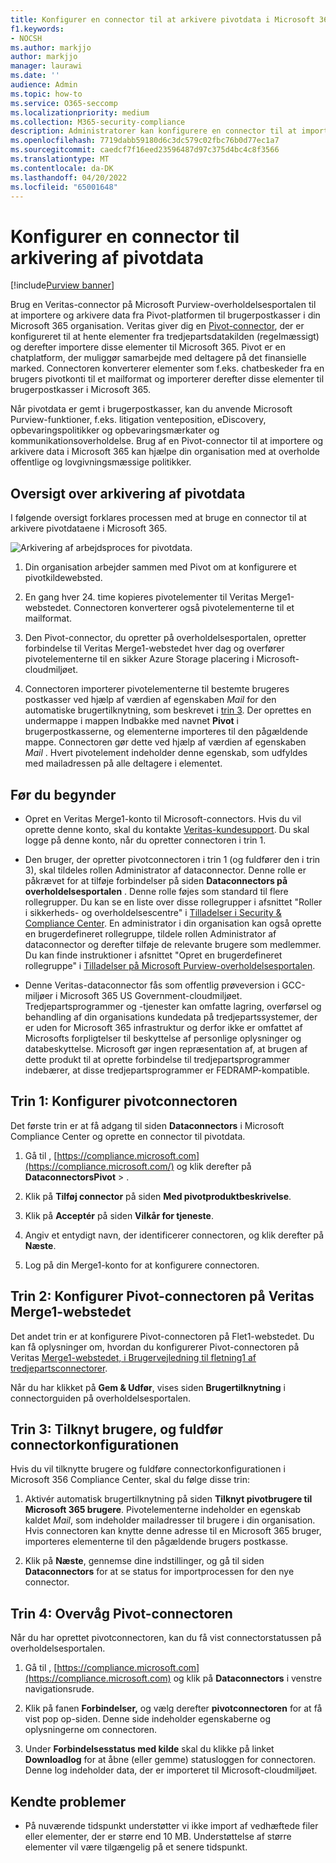```yaml
---
title: Konfigurer en connector til at arkivere pivotdata i Microsoft 365
f1.keywords:
- NOCSH
ms.author: markjjo
author: markjjo
manager: laurawi
ms.date: ''
audience: Admin
ms.topic: how-to
ms.service: O365-seccomp
ms.localizationpriority: medium
ms.collection: M365-security-compliance
description: Administratorer kan konfigurere en connector til at importere og arkivere pivotdata fra Veritas i Microsoft 365. Med denne connector kan du arkivere data fra tredjepartsdatakilder i Microsoft 365 så du kan bruge funktioner til overholdelse af angivne standarder, f.eks. juridisk bevarelse, indholdssøgning og opbevaringspolitikker til at administrere din organisations tredjepartsdata.
ms.openlocfilehash: 7719dabb59180d6c3dc579c02fbc76b0d77ec1a7
ms.sourcegitcommit: caedcf7f16eed23596487d97c375d4bc4c8f3566
ms.translationtype: MT
ms.contentlocale: da-DK
ms.lasthandoff: 04/20/2022
ms.locfileid: "65001648"
---
```

# <a name="set-up-a-connector-to-archive-pivot-data"></a>Konfigurer en connector til arkivering af pivotdata

[!include[Purview banner](../includes/purview-rebrand-banner.md)]

Brug en Veritas-connector på Microsoft Purview-overholdelsesportalen til at importere og arkivere data fra Pivot-platformen til brugerpostkasser i din Microsoft 365 organisation. Veritas giver dig en [Pivot-connector](https://globanet.com/pivot/), der er konfigureret til at hente elementer fra tredjepartsdatakilden (regelmæssigt) og derefter importere disse elementer til Microsoft 365. Pivot er en chatplatform, der muliggør samarbejde med deltagere på det finansielle marked. Connectoren konverterer elementer som f.eks. chatbeskeder fra en brugers pivotkonti til et mailformat og importerer derefter disse elementer til brugerpostkasser i Microsoft 365.

Når pivotdata er gemt i brugerpostkasser, kan du anvende Microsoft Purview-funktioner, f.eks. litigation venteposition, eDiscovery, opbevaringspolitikker og opbevaringsmærkater og kommunikationsoverholdelse. Brug af en Pivot-connector til at importere og arkivere data i Microsoft 365 kan hjælpe din organisation med at overholde offentlige og lovgivningsmæssige politikker.

## <a name="overview-of-archiving-pivot-data"></a>Oversigt over arkivering af pivotdata

I følgende oversigt forklares processen med at bruge en connector til at arkivere pivotdataene i Microsoft 365.

![Arkivering af arbejdsproces for pivotdata.](../media/PivotConnectorWorkflow.png)

1. Din organisation arbejder sammen med Pivot om at konfigurere et pivotkildewebsted.

2. En gang hver 24. time kopieres pivotelementer til Veritas Merge1-webstedet. Connectoren konverterer også pivotelementerne til et mailformat.

3. Den Pivot-connector, du opretter på overholdelsesportalen, opretter forbindelse til Veritas Merge1-webstedet hver dag og overfører pivotelementerne til en sikker Azure Storage placering i Microsoft-cloudmiljøet.

4. Connectoren importerer pivotelementerne til bestemte brugeres postkasser ved hjælp af værdien af egenskaben *Mail* for den automatiske brugertilknytning, som beskrevet i [trin 3](#step-3-map-users-and-complete-the-connector-setup). Der oprettes en undermappe i mappen Indbakke med navnet **Pivot** i brugerpostkasserne, og elementerne importeres til den pågældende mappe. Connectoren gør dette ved hjælp af værdien af egenskaben *Mail* . Hvert pivotelement indeholder denne egenskab, som udfyldes med mailadressen på alle deltagere i elementet.

## <a name="before-you-begin"></a>Før du begynder

- Opret en Veritas Merge1-konto til Microsoft-connectors. Hvis du vil oprette denne konto, skal du kontakte [Veritas-kundesupport](https://www.veritas.com/content/support/). Du skal logge på denne konto, når du opretter connectoren i trin 1.

- Den bruger, der opretter pivotconnectoren i trin 1 (og fuldfører den i trin 3), skal tildeles rollen Administrator af dataconnector. Denne rolle er påkrævet for at tilføje forbindelser på siden **Dataconnectors på overholdelsesportalen** . Denne rolle føjes som standard til flere rollegrupper. Du kan se en liste over disse rollegrupper i afsnittet "Roller i sikkerheds- og overholdelsescentre" i [Tilladelser i Security & Compliance Center](../security/office-365-security/permissions-in-the-security-and-compliance-center.md#roles-in-the-security--compliance-center). En administrator i din organisation kan også oprette en brugerdefineret rollegruppe, tildele rollen Administrator af dataconnector og derefter tilføje de relevante brugere som medlemmer. Du kan finde instruktioner i afsnittet "Opret en brugerdefineret rollegruppe" i [Tilladelser på Microsoft Purview-overholdelsesportalen](microsoft-365-compliance-center-permissions.md#create-a-custom-role-group).

- Denne Veritas-dataconnector fås som offentlig prøveversion i GCC-miljøer i Microsoft 365 US Government-cloudmiljøet. Tredjepartsprogrammer og -tjenester kan omfatte lagring, overførsel og behandling af din organisations kundedata på tredjepartssystemer, der er uden for Microsoft 365 infrastruktur og derfor ikke er omfattet af Microsofts forpligtelser til beskyttelse af personlige oplysninger og databeskyttelse. Microsoft gør ingen repræsentation af, at brugen af dette produkt til at oprette forbindelse til tredjepartsprogrammer indebærer, at disse tredjepartsprogrammer er FEDRAMP-kompatible.

## <a name="step-1-set-up-the-pivot-connector"></a>Trin 1: Konfigurer pivotconnectoren

Det første trin er at få adgang til siden **Dataconnectors** i Microsoft Compliance Center og oprette en connector til pivotdata.

1. Gå til , [https://compliance.microsoft.com](https://compliance.microsoft.com/) og klik derefter på **DataconnectorsPivot** > .

2. Klik på **Tilføj connector** på siden **Med pivotproduktbeskrivelse**.

3. Klik på **Acceptér** på siden **Vilkår for tjeneste**.

4. Angiv et entydigt navn, der identificerer connectoren, og klik derefter på **Næste**.

5. Log på din Merge1-konto for at konfigurere connectoren.

## <a name="step-2-configure-the-pivot-connector-on-the-veritas-merge1-site"></a>Trin 2: Konfigurer Pivot-connectoren på Veritas Merge1-webstedet

Det andet trin er at konfigurere Pivot-connectoren på Flet1-webstedet. Du kan få oplysninger om, hvordan du konfigurerer Pivot-connectoren på Veritas [Merge1-webstedet, i Brugervejledning til fletning1 af tredjepartsconnectorer](https://docs.ms.merge1.globanetportal.com/Merge1%20Third-Party%20Connectors%20Pivot%20User%20Guide%20.pdf).

Når du har klikket på **Gem & Udfør**, vises siden **Brugertilknytning** i connectorguiden på overholdelsesportalen.

## <a name="step-3-map-users-and-complete-the-connector-setup"></a>Trin 3: Tilknyt brugere, og fuldfør connectorkonfigurationen

Hvis du vil tilknytte brugere og fuldføre connectorkonfigurationen i Microsoft 356 Compliance Center, skal du følge disse trin:

1. Aktivér automatisk brugertilknytning på siden **Tilknyt pivotbrugere til Microsoft 365 brugere**. Pivotelementerne indeholder en egenskab kaldet *Mail*, som indeholder mailadresser til brugere i din organisation. Hvis connectoren kan knytte denne adresse til en Microsoft 365 bruger, importeres elementerne til den pågældende brugers postkasse.

2. Klik på **Næste**, gennemse dine indstillinger, og gå til siden **Dataconnectors** for at se status for importprocessen for den nye connector.

## <a name="step-4-monitor-the-pivot-connector"></a>Trin 4: Overvåg Pivot-connectoren

Når du har oprettet pivotconnectoren, kan du få vist connectorstatussen på overholdelsesportalen.

1. Gå til , [https://compliance.microsoft.com](https://compliance.microsoft.com) og klik på **Dataconnectors** i venstre navigationsrude.

2. Klik på fanen **Forbindelser,** og vælg derefter **pivotconnectoren** for at få vist pop op-siden. Denne side indeholder egenskaberne og oplysningerne om connectoren.

3. Under **Forbindelsesstatus med kilde** skal du klikke på linket **Downloadlog** for at åbne (eller gemme) statusloggen for connectoren. Denne log indeholder data, der er importeret til Microsoft-cloudmiljøet.

## <a name="known-issues"></a>Kendte problemer

- På nuværende tidspunkt understøtter vi ikke import af vedhæftede filer eller elementer, der er større end 10 MB. Understøttelse af større elementer vil være tilgængelig på et senere tidspunkt.